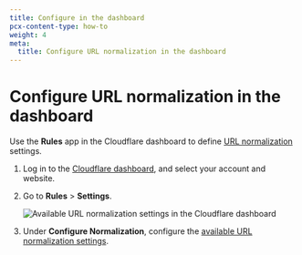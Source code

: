 ```yaml
---
title: Configure in the dashboard
pcx-content-type: how-to
weight: 4
meta:
  title: Configure URL normalization in the dashboard
---
```


# Configure URL normalization in the dashboard

Use the **Rules** app in the Cloudflare dashboard to define [URL normalization](/rules/normalization/) settings.

1.  Log in to the [Cloudflare dashboard](https://dash.cloudflare.com/), and select your account and website.

1.  Go to **Rules** > **Settings**.

    ![Available URL normalization settings in the Cloudflare dashboard](/rules/static/normalization/url-normalization-settings.png)

1.  Under **Configure Normalization**, configure the [available URL normalization settings](/rules/normalization/settings/).
